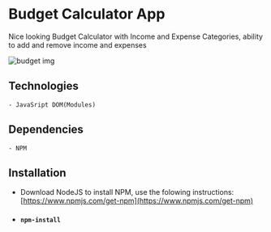 # Budget Calculator App

Nice looking Budget Calculator with Income and Expense Categories, ability to add and remove income and expenses

![budget img](https://github.com/slobodan-rs/projects/blob/master/Budget\\Calculator/budget.png?raw=true)

## Technologies

    - JavaSript DOM(Modules)

## Dependencies

    - NPM

## Installation

- Download NodeJS to install NPM, use the folowing instructions: [https://www.npmjs.com/get-npm](https://www.npmjs.com/get-npm)

- #### `npm-install`